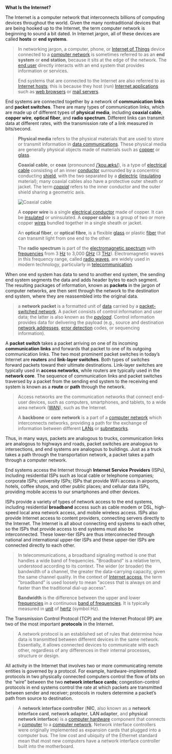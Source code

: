 **What Is the Internet?**

The Internet is a computer network that interconnects billions of computing devices throughout the world. Given the many nontraditional devices that are being hooked up to the Internet, the term computer network is beginning to sound a bit dated. In Internet jargon, all of these devices are called **hosts** or **end systems**.

> In networking jargon, a computer, phone, or [Internet of Things](https://en.wikipedia.org/wiki/Internet_of_things) device connected to a [computer network](https://en.wikipedia.org/wiki/Computer_network) is sometimes referred to as an **end system** or **end station**, because it sits at the edge of the network. The [end user](https://en.wikipedia.org/wiki/End_user) directly interacts with an end system that provides information or services.
>
> End systems that are connected to the Internet are also referred to as [Internet hosts](https://en.wikipedia.org/wiki/Internet_host); this is because they host (run) [Internet applications](https://en.wikipedia.org/wiki/Rich_web_application) such as [web browsers](https://en.wikipedia.org/wiki/Web_browser) or [mail servers](https://en.wikipedia.org/wiki/Mail_server).

End systems are connected together by a network of **communication links** and **packet switches**. There are many types of communication links, which are made up of different types of **physical media**, including **coaxial cable**, **copper wire**, **optical fiber**, and **radio spectrum**. Different links can transmit data at different rates, with the transmission rate of a link measured in bits/second.

> **Physical media** refers to the physical materials that are used to store or transmit information in [data communications](https://en.wikipedia.org/wiki/Data_communications). These physical media are generally physical objects made of materials such as [copper](https://en.wikipedia.org/wiki/Copper) or [glass](https://en.wikipedia.org/wiki/Glass).
>
> **Coaxial cable**, or **coax** (pronounced [/ˈkoʊ.æks/](https://en.wikipedia.org/wiki/Help:IPA/English)), is a type of [electrical cable](https://en.wikipedia.org/wiki/Electrical_cable) consisting of an inner [conductor](https://en.wikipedia.org/wiki/Electrical_conductor) surrounded by a concentric conducting [shield](https://en.wikipedia.org/wiki/Electromagnetic_shielding), with the two separated by a [dielectric](https://en.wikipedia.org/wiki/Dielectric) ([insulating](<https://en.wikipedia.org/wiki/Insulator_(electricity)>) material); many coaxial cables also have a protective outer sheath or jacket. The term _[coaxial](https://en.wikipedia.org/wiki/Coaxial)_ refers to the inner conductor and the outer shield sharing a geometric axis.
>
> ![Coaxial cable](https://upload.wikimedia.org/wikipedia/commons/f/f4/Coaxial_cable_cutaway.svg)
>
> A **copper wire** is a single [electrical conductor](https://simple.wikipedia.org/wiki/Electrical_conductor) made of copper. It can be [insulated](<https://simple.wikipedia.org/wiki/Insulator_(electricity)>) or uninsulated. A **copper cable** is a group of two or more copper [wires](https://simple.wikipedia.org/wiki/Wire) bundled together in a single sheath or jacket.
>
> An **optical fiber**, or **optical fibre**, is a flexible [glass](https://en.wikipedia.org/wiki/Glass) or plastic [fiber](https://en.wikipedia.org/wiki/Fiber) that can transmit light from one end to the other.
>
> The **radio spectrum** is part of the [electromagnetic spectrum](https://en.wikipedia.org/wiki/Electromagnetic_spectrum) with [frequencies](https://en.wikipedia.org/wiki/Frequency) from 3 [Hz](https://en.wikipedia.org/wiki/Hertz) to 3,000 [GHz](https://en.wikipedia.org/wiki/Hertz) (3 [THz](https://en.wikipedia.org/wiki/Hertz)). Electromagnetic waves in this frequency range, called [radio waves](https://en.wikipedia.org/wiki/Radio_wave), are widely used in modern technology, particularly in [telecommunication](https://en.wikipedia.org/wiki/Telecommunication).

When one end system has data to send to another end system, the sending end system segments the data and adds header bytes to each segment. The resulting packages of information, known as **packets** in the jargon of computer networks, are then sent through the network to the destination end system, where they are reassembled into the original data.

> a **network packet** is a formatted unit of [data](<https://en.wikipedia.org/wiki/Data_(computing)>) carried by a [packet-switched network](https://en.wikipedia.org/wiki/Packet-switched_network). A packet consists of control information and user data; the latter is also known as the _[payload](<https://en.wikipedia.org/wiki/Payload_(computing)>)_. Control information provides data for delivering the payload (e.g., source and destination [network addresses](https://en.wikipedia.org/wiki/Network_address), [error detection](https://en.wikipedia.org/wiki/Error_detection) codes, or sequencing information).

A **packet switch** takes a packet arriving on one of its incoming **communication links** and forwards that packet to one of its outgoing communication links. The two most prominent packet switches in today’s Internet are **routers** and **link-layer switches**. Both types of switches forward packets toward their ultimate destinations. Link-layer switches are typically used in **access networks**, while routers are typically used in the **network core**. The sequence of communication links and packet switches traversed by a packet from the sending end system to the receiving end system is known as a **route** or **path** through the network.

> Access networks are the communication networks that connect end-user devices, such as computers, smartphones, and tablets, to a wide area network ([WAN](https://www.techtarget.com/searchnetworking/definition/WAN-wide-area-network)), such as the Internet.
>
> A **backbone** or **core network** is a part of a [computer network](https://en.wikipedia.org/wiki/Computer_network) which interconnects networks, providing a path for the exchange of information between different [LANs](https://en.wikipedia.org/wiki/LAN) or [subnetworks](https://en.wikipedia.org/wiki/Subnetwork).

Thus, in many ways, packets are analogous to trucks, communication links are analogous to highways and roads, packet switches are analogous to intersections, and end systems are analogous to buildings. Just as a truck takes a path through the transportation network, a packet takes a path through a computer network.

End systems access the Internet through **Internet Service Providers** (ISPs), including residential ISPs such as local cable or telephone companies; corporate ISPs; university ISPs; ISPs that provide WiFi access in airports, hotels, coffee shops, and other public places; and cellular data ISPs, providing mobile access to our smartphones and other devices.

ISPs provide a variety of types of network access to the end systems, including residential **broadband** access such as cable modem or DSL, high-speed local area network access, and mobile wireless access. ISPs also provide Internet access to content providers, connecting servers directly to the Internet. The Internet is all about connecting end systems to each other, so the ISPs that provide access to end systems must also be interconnected. These lower-tier ISPs are thus interconnected through national and international upper-tier ISPs and these upper-tier ISPs are connected directly to each other.

> In telecommunications, a broadband signaling method is one that handles a wide band of frequencies. "Broadband" is a relative term, understood according to its context. The wider (or broader) the bandwidth of a channel, the greater the data-carrying capacity, given the same channel quality. In the context of [Internet access](https://en.wikipedia.org/wiki/Internet_access), the term "broadband" is used loosely to mean "access that is always on and faster than the traditional dial-up access".
>
> **Bandwidth** is the difference between the upper and lower [frequencies](https://en.wikipedia.org/wiki/Frequency) in a continuous [band of frequencies](https://en.wikipedia.org/wiki/Frequency_band). It is typically measured in [unit](https://en.wikipedia.org/wiki/Unit_of_measurement) of [hertz](https://en.wikipedia.org/wiki/Hertz) (symbol Hz).

The Transmission Control Protocol (TCP) and the Internet Protocol (IP) are two of the most important **protocols** in the Internet.

> A network protocol is an established set of rules that determine how data is transmitted between different devices in the same network. Essentially, it allows connected devices to communicate with each other, regardless of any differences in their internal processes, structure or design.

All activity in the Internet that involves two or more communicating remote entities is governed by a protocol. For example, hardware-implemented protocols in two physically connected computers control the flow of bits on the “wire” between the two **network interface cards**; congestion-control protocols in end systems control the rate at which packets are transmitted between sender and receiver; protocols in routers determine a packet’s path from source to destination.

> A **network interface controller** (**NIC**, also known as a **network interface card**, **network adapter**, **LAN adapter**, and **physical network interface**) is a [computer hardware](https://en.wikipedia.org/wiki/Computer_hardware) component that connects a [computer](https://en.wikipedia.org/wiki/Computer) to a [computer network](https://en.wikipedia.org/wiki/Computer_network). Network interface controllers were originally implemented as expansion cards that plugged into a computer bus. The low cost and ubiquity of the Ethernet standard mean that most new computers have a network interface controller built into the motherboard.
